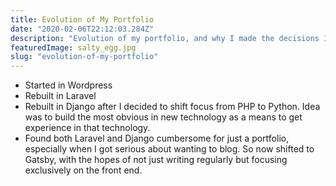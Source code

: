```yaml
---
title: Evolution of My Portfolio
date: "2020-02-06T22:12:03.284Z"
description: "Evolution of my portfolio, and why I made the decisions I did"
featuredImage: salty_egg.jpg
slug: "evolution-of-my-portfolio"
---
```



- Started in Wordpress
- Rebuilt in Laravel
- Rebuilt in Django after I decided to shift focus from PHP to Python. Idea was to build the most obvious in new technology as a means to get experience in that technology. 
- Found both Laravel and Django cumbersome for just a portfolio, especially when I got serious about wanting to blog. So now shifted to Gatsby, with the hopes of not just writing regularly but focusing exclusively on the front end. 